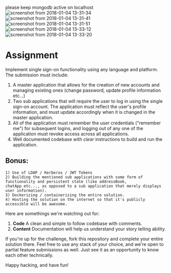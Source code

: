 please keep mongodb active on localhost
![screenshot from 2018-01-04 13-31-34](https://user-images.githubusercontent.com/21083491/34554700-33a57410-f154-11e7-8607-fd8f16dc1f47.png)
![screenshot from 2018-01-04 13-31-41](https://user-images.githubusercontent.com/21083491/34554713-40f63578-f154-11e7-9b23-a833812f156d.png)
![screenshot from 2018-01-04 13-31-51](https://user-images.githubusercontent.com/21083491/34554716-45be0964-f154-11e7-8a5a-a3009f5bb505.png)
![screenshot from 2018-01-04 13-33-12](https://user-images.githubusercontent.com/21083491/34554722-4c9179ce-f154-11e7-9ce3-403527787ba3.png)
![screenshot from 2018-01-04 13-33-20](https://user-images.githubusercontent.com/21083491/34554726-52533910-f154-11e7-824d-5fcf74ceeb05.png)


# Assignment

Implement single sign-on functionality using any language and platform. The submission must include:

1) A master application that allows for the creation of new accounts and managing existing ones (change password, update profile information etc...)
2) Two sub applications that will require the user to log in using the single sign-on account. The application must reflect the user's profile information, and must update accordingly when it is changed in the master application. 
3) All of the application must remember the user credentials ("remember me") for subsequent logins, and logging out of any one of the application must revoke access across all applications.
4) Well documented codebase with *clear* instructions to build and run the application.

## Bonus:
	1) Use of LDAP / Kerberos / JWT Tokens
	2) Building the mentioned sub applications with some form of functionality and persistent state (like addressBook,
	chatApp etc..., as opposed to a sub application that merely displays user information).
	3) Dockerizing / containerizing the entire solution.
	4) Hosting the solution on the internet so that it's publicly accessible will be awesome.
  
Here are somethings we're watching out for:

1) **Code** A clean and simple to follow codebase with comments.
2) **Content** Documentation will help us understand your story telling ability.

If you're up for the challenge, fork this repository and complete your entire solution there. Feel free to use any stack of your choice, and we're open to partial feature submissions as well. Just see it as an opportunity to know each other technically.

Happy hacking, and have fun!
